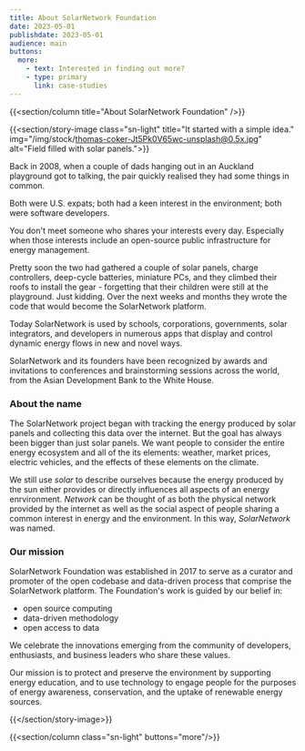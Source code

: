 ```yaml
---
title: About SolarNetwork Foundation
date: 2023-05-01
publishdate: 2023-05-01
audience: main
buttons:
  more:
    - text: Interested in finding out more?
    - type: primary
      link: case-studies
---
```

{{<section/column title="About SolarNetwork Foundation" />}}

{{<section/story-image class="sn-light" title="It started with a simple idea."
  img="/img/stock/thomas-coker-Jt5Pk0V65wc-unsplash@0.5x.jpg"
  alt="Field filled with solar panels.">}}

Back in 2008, when a couple of dads hanging out in an Auckland playground got to talking, the pair
quickly realised they had some things in common.

Both were U.S. expats; both had a keen interest in the environment; both were software developers.

You don't meet someone who shares your interests every day. Especially when those interests include
an open-source public infrastructure for energy management.

Pretty soon the two had gathered a couple of solar panels, charge controllers, deep-cycle batteries,
miniature PCs, and they climbed their roofs to install the gear - forgetting that their children
were still at the playground. Just kidding. Over the next weeks and months they wrote the code that
would become the SolarNetwork platform.

Today SolarNetwork is used by schools, corporations, governments, solar integrators, and developers
in numerous apps that display and control dynamic energy flows in new and novel ways.

SolarNetwork and its founders have been recognized by awards and invitations to conferences and
brainstorming sessions across the world, from the Asian Development Bank to the White House.

### About the name

The SolarNetwork project began with tracking the energy produced by solar panels and collecting this
data over the internet. But the goal has always been bigger than just solar panels. We want people
to consider the entire energy ecosystem and all of the its elements: weather, market prices,
electric vehicles, and the effects of these elements on the climate.

We still use _solar_ to describe ourselves because the energy produced by the sun either provides or
directly influences all aspects of an energy enrvironment. _Network_ can be thought of as both the
physical network provided by the internet as well as the social aspect of people sharing a common
interest in energy and the environment. In this way, _SolarNetwork_ was named.

### Our mission

SolarNetwork Foundation was established in 2017 to serve as a curator and promoter of the open
codebase and data-driven process that comprise the SolarNetwork platform. The Foundation's work is
guided by our belief in:

* open source computing
* data-driven methodology
* open access to data

We celebrate the innovations emerging from the community of developers, enthusiasts, and business
leaders who share these values.

Our mission is to protect and preserve the environment by supporting energy education, and to use
technology to engage people for the purposes of energy awareness, conservation, and the uptake of
renewable energy sources.

{{</section/story-image>}}

{{<section/column class="sn-light" buttons="more"/>}}
